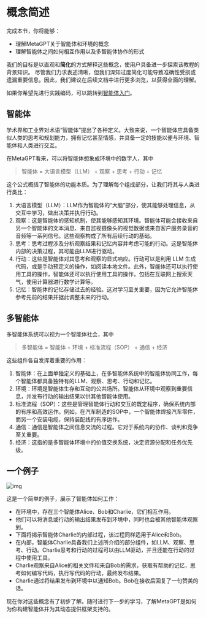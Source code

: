 # 概念简述
完成本节，你将能够：
- 理解MetaGPT关于智能体和环境的概念
- 理解智能体之间如何相互作用以及多智能体协作的形式

我们的目标是以直观和<b>简化</b>的方式解释这些概念，使用户具备进一步探索该教程的背景知识。
尽管我们力求表述清晰，但我们深知过度简化可能导致准确性受损或遗漏重要信息。因此，我们建议在后续文档中进行更多浏览，以获得全面的理解。

如果你希望先进行实践编码，可以跳转到[智能体入门](agent_101)。

## 智能体
学术界和工业界对术语“智能体”提出了各种定义。大致来说，一个智能体应具备类似人类的思考和规划能力，拥有记忆甚至情感，并具备一定的技能以便与环境、智能体和人类进行交互。

在MetaGPT看来，可以将智能体想象成环境中的数字人，其中

> 智能体 = 大语言模型（LLM） + 观察 + 思考 + 行动 + 记忆

这个公式概括了智能体的功能本质。为了理解每个组成部分，让我们将其与人类进行类比：

1. 大语言模型（LLM）：LLM作为智能体的“大脑”部分，使其能够处理信息，从交互中学习，做出决策并执行行动。
2. 观察：这是智能体的感知机制，使其能够感知其环境。智能体可能会接收来自另一个智能体的文本消息、来自监视摄像头的视觉数据或来自客户服务录音的音频等一系列信号。这些观察构成了所有后续行动的基础。
3. 思考：思考过程涉及分析观察结果和记忆内容并考虑可能的行动。这是智能体内部的决策过程，其可能由LLM进行驱动。
4. 行动：这些是智能体对其思考和观察的显式响应。行动可以是利用 LLM 生成代码，或是手动预定义的操作，如阅读本地文件。此外，智能体还可以执行使用工具的操作，智能体还可以执行使用工具的操作，包括在互联网上搜索天气，使用计算器进行数学计算等。
5. 记忆：智能体的记忆存储过去的经验。这对学习至关重要，因为它允许智能体参考先前的结果并据此调整未来的行动。

## 多智能体
多智能体系统可以视为一个智能体社会，其中
> 多智能体 = 智能体 + 环境 + 标准流程（SOP） + 通信 + 经济

这些组件各自发挥着重要的作用：
1. 智能体：在上面单独定义的基础上，在多智能体系统中的智能体协同工作，每个智能体都具备独特有的LLM、观察、思考、行动和记忆。
2. 环境：环境是智能体生存和互动的公共场所。智能体从环境中观察到重要信息，并发布行动的输出结果以供其他智能体使用。
3. 标准流程（SOP）：这些是管理智能体行动和交互的既定程序，确保系统内部的有序和高效运作。例如，在汽车制造的SOP中，一个智能体焊接汽车零件，而另一个安装电缆，保持装配线的有序运作。
4. 通信：通信是智能体之间信息交流的过程。它对于系统内的协作、谈判和竞争至关重要。
5. 经济：这指的是多智能体环境中的价值交换系统，决定资源分配和任务优先级。

## 一个例子
![img](/image/guide/tutorials/concepts_example.png)

这是一个简单的例子，展示了智能体如何工作：
- 在环境中，存在三个智能体Alice、Bob和Charlie，它们相互作用。
- 他们可以将消息或行动的输出结果发布到环境中，同时也会被其他智能体观察到。
- 下面将揭示智能体Charlie的内部过程，该过程同样适用于Alice和Bob。
- 在内部，智能体Charlie具备我们上述所介绍的部分组件，如LLM、观察、思考、行动。Charlie思考和行动的过程可以由LLM驱动，并且还能在行动的过程中使用工具。
- Charlie观察来自Alice的相关文件和来自Bob的需求，获取有帮助的记忆，思考如何编写代码，执行写代码的行动，最终发布结果。
- Charlie通过将结果发布到环境中以通知Bob。Bob在接收后回复了一句赞美的话。

现在你对这些概念有了初步了解。随时进行下一步的学习，了解MetaGPT是如何为你构建智能体并为其动态提供框架支持的。
